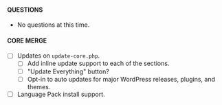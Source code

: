 #### QUESTIONS
- No questions at this time.

#### CORE MERGE
- [ ] Updates on `update-core.php`.
    - [ ] Add inline update support to each of the sections.
    - [ ] "Update Everything" button?
    - [ ] Opt-in to auto updates for major WordPress releases, plugins, and themes.
- [ ] Language Pack install support.

